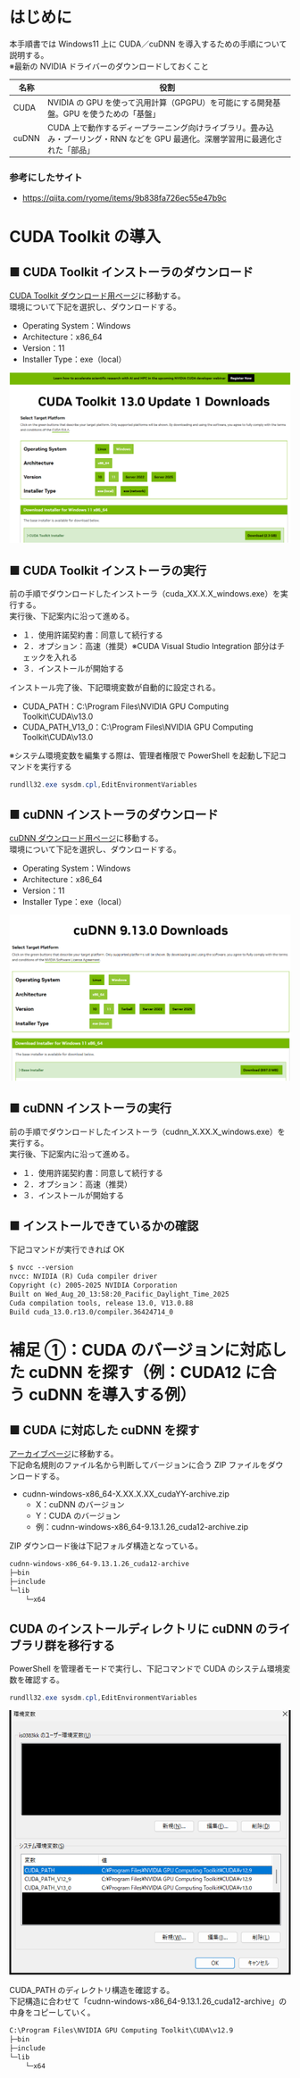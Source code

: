 # はじめに

本手順書では Windows11 上に CUDA／cuDNN を導入するための手順について説明する。  
※最新の NVIDIA ドライバーのダウンロードしておくこと

| 名称  | 役割                                                                                                                             |
| ----- | -------------------------------------------------------------------------------------------------------------------------------- |
| CUDA  | NVIDIA の GPU を使って汎用計算（GPGPU）を可能にする開発基盤。GPU を使うための「基盤」                                            |
| cuDNN | CUDA 上で動作するディープラーニング向けライブラリ。畳み込み・プーリング・RNN などを GPU 最適化。深層学習用に最適化された「部品」 |

### 参考にしたサイト

- https://qiita.com/ryome/items/9b838fa726ec55e47b9c

# CUDA Toolkit の導入

## ■ CUDA Toolkit インストーラのダウンロード

[CUDA Toolkit ダウンロード用ページ](https://developer.nvidia.com/cuda-downloads)に移動する。  
環境について下記を選択し、ダウンロードする。

- Operating System：Windows
- Architecture：x86_64
- Version：11
- Installer Type：exe（local）

![](./img/install_cuda.png)

## ■ CUDA Toolkit インストーラの実行

前の手順でダウンロードしたインストーラ（cuda_XX.X.X_windows.exe）を実行する。  
実行後、下記案内に沿って進める。

- １．使用許諾契約書：同意して続行する
- ２．オプション：高速（推奨）※CUDA Visual Studio Integration 部分はチェックを入れる
- ３．インストールが開始する

インストール完了後、下記環境変数が自動的に設定される。

- CUDA_PATH：C:\Program Files\NVIDIA GPU Computing Toolkit\CUDA\v13.0
- CUDA_PATH_V13_0：C:\Program Files\NVIDIA GPU Computing Toolkit\CUDA\v13.0

※システム環境変数を編集する際は、管理者権限で PowerShell を起動し下記コマンドを実行する

```powershell
rundll32.exe sysdm.cpl,EditEnvironmentVariables
```

## ■ cuDNN インストーラのダウンロード

[cuDNN ダウンロード用ページ](https://developer.nvidia.com/cudnn-downloads)に移動する。  
環境について下記を選択し、ダウンロードする。

- Operating System：Windows
- Architecture：x86_64
- Version：11
- Installer Type：exe（local）

![](./img/install_cudnn.png)

## ■ cuDNN インストーラの実行

前の手順でダウンロードしたインストーラ（cudnn_X.XX.X_windows.exe）を実行する。  
実行後、下記案内に沿って進める。

- １．使用許諾契約書：同意して続行する
- ２．オプション：高速（推奨）
- ３．インストールが開始する

## ■ インストールできているかの確認

下記コマンドが実行できれば OK

```
$ nvcc --version
nvcc: NVIDIA (R) Cuda compiler driver
Copyright (c) 2005-2025 NVIDIA Corporation
Built on Wed_Aug_20_13:58:20_Pacific_Daylight_Time_2025
Cuda compilation tools, release 13.0, V13.0.88
Build cuda_13.0.r13.0/compiler.36424714_0
```

# 補足 ①：CUDA のバージョンに対応した cuDNN を探す（例：CUDA12 に合う cuDNN を導入する例）

## ■ CUDA に対応した cuDNN を探す

[アーカイブページ](https://developer.download.nvidia.com/compute/cudnn/redist/cudnn/windows-x86_64/)に移動する。  
下記命名規則のファイル名から判断してバージョンに合う ZIP ファイルをダウンロードする。

- cudnn-windows-x86_64-X.XX.X.XX_cudaYY-archive.zip
  - X：cuDNN のバージョン
  - Y：CUDA のバージョン
  - 例：cudnn-windows-x86_64-9.13.1.26_cuda12-archive.zip

ZIP ダウンロード後は下記フォルダ構造となっている。

```
cudnn-windows-x86_64-9.13.1.26_cuda12-archive
├─bin
├─include
└─lib
    └─x64
```

## CUDA のインストールディレクトリに cuDNN のライブラリ群を移行する

PowerShell を管理者モードで実行し、下記コマンドで CUDA のシステム環境変数を確認する。

```powershell
rundll32.exe sysdm.cpl,EditEnvironmentVariables
```

![](./img/cuda_path.png)

CUDA_PATH のディレクトリ構造を確認する。  
下記構造に合わせて「cudnn-windows-x86_64-9.13.1.26_cuda12-archive」の中身をコピーしていく。

```
C:\Program Files\NVIDIA GPU Computing Toolkit\CUDA\v12.9
├─bin
├─include
└─lib
    └─x64
```
